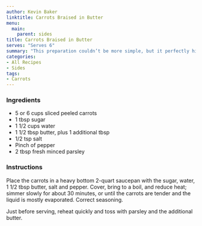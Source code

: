 ```yaml
---
author: Kevin Baker
linktitle: Carrots Braised in Butter
menu:
  main:
    parent: sides
title: Carrots Braised in Butter
serves: "Serves 6"
summary: "This preparation couldn’t be more simple, but it perfectly highlights the goodness of carrots themselves. An easy side dish for almost anything."
categories:
- All Recipes
- Sides
tags:
- Carrots
---
```

### Ingredients

<div class="ingredient-list">

* 5 or 6 cups sliced peeled carrots  
* 1 tbsp sugar  
* 1 1/2 cups water  
* 1 1/2 tbsp butter, plus 1 additional tbsp  
* 1/2 tsp salt  
* Pinch of pepper  
* 2 tbsp fresh minced parsley  

</div>

### Instructions
Place the carrots in a heavy bottom 2-quart saucepan with the sugar, water, 1 1/2 tbsp butter, salt and pepper. Cover, bring to a boil, and reduce heat; simmer slowly for about 30 minutes, or until the carrots are tender and the liquid is mostly evaporated. Correct seasoning.

Just before serving, reheat quickly and toss with parsley and the additional butter.